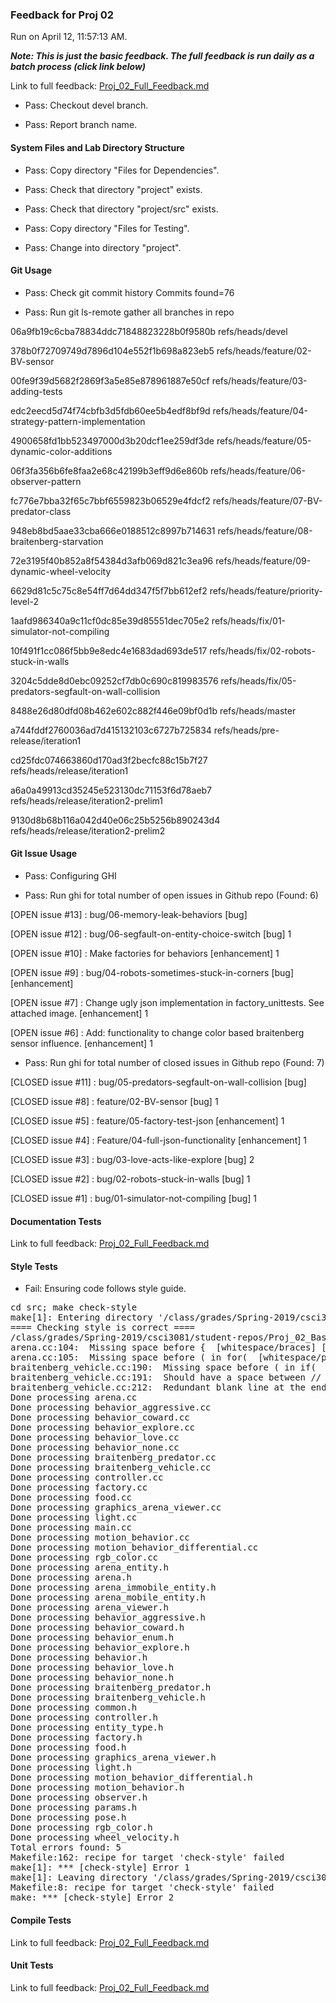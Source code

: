 ### Feedback for Proj 02

Run on April 12, 11:57:13 AM.


***Note: This is just the basic feedback.  The full feedback is run daily as a batch process (click link below)***


Link to full feedback: [Proj_02_Full_Feedback.md](Proj_02_Full_Feedback.md)

+ Pass: Checkout devel branch.



+ Pass: Report branch name.




#### System Files and Lab Directory Structure

+ Pass: Copy directory "Files for Dependencies".



+ Pass: Check that directory "project" exists.

+ Pass: Check that directory "project/src" exists.

+ Pass: Copy directory "Files for Testing".



+ Pass: Change into directory "project".


#### Git Usage

+ Pass: Check git commit history
Commits found=76

+ Pass: Run git ls-remote gather all branches in repo

06a9fb19c6cba78834ddc71848823228b0f9580b	refs/heads/devel

378b0f72709749d7896d104e552f1b698a823eb5	refs/heads/feature/02-BV-sensor

00fe9f39d5682f2869f3a5e85e878961887e50cf	refs/heads/feature/03-adding-tests

edc2eecd5d74f74cbfb3d5fdb60ee5b4edf8bf9d	refs/heads/feature/04-strategy-pattern-implementation

4900658fd1bb523497000d3b20dcf1ee259df3de	refs/heads/feature/05-dynamic-color-additions

06f3fa356b6fe8faa2e68c42199b3eff9d6e860b	refs/heads/feature/06-observer-pattern

fc776e7bba32f65c7bbf6559823b06529e4fdcf2	refs/heads/feature/07-BV-predator-class

948eb8bd5aae33cba666e0188512c8997b714631	refs/heads/feature/08-braitenberg-starvation

72e3195f40b852a8f54384d3afb069d821c3ea96	refs/heads/feature/09-dynamic-wheel-velocity

6629d81c5c75c8e54ff7d64dd347f5f7bb612ef2	refs/heads/feature/priority-level-2

1aafd986340a9c11cf0dc85e39d85551dec705e2	refs/heads/fix/01-simulator-not-compiling

10f491f1cc086f5bb9e8edc4e1683dad693de517	refs/heads/fix/02-robots-stuck-in-walls

3204c5dde8d0ebc09252cf7db0c690c819983576	refs/heads/fix/05-predators-segfault-on-wall-collision

8488e26d80dfd08b462e602c882f446e09bf0d1b	refs/heads/master

a744fddf2760036ad7d415132103c6727b725834	refs/heads/pre-release/iteration1

cd25fdc074663860d170ad3f2becfc88c15b7f27	refs/heads/release/iteration1

a6a0a49913cd35245e523130dc71153f6d78aeb7	refs/heads/release/iteration2-prelim1

9130d8b68b116a042d40e06c25b5256b890243d4	refs/heads/release/iteration2-prelim2




#### Git Issue Usage

+ Pass: Configuring GHI

+ Pass: Run ghi for total number of open issues in Github repo (Found: 6)

[OPEN issue #13] :  bug/06-memory-leak-behaviors [bug]

[OPEN issue #12] :  bug/06-segfault-on-entity-choice-switch [bug] 1

[OPEN issue #10] :  Make factories for behaviors  [enhancement] 1

[OPEN issue #9] :  bug/04-robots-sometimes-stuck-in-corners [bug] [enhancement]

[OPEN issue #7] :  Change ugly json implementation in factory_unittests. See attached image. [enhancement] 1

[OPEN issue #6] :  Add: functionality to change color based braitenberg sensor influence. [enhancement] 1





+ Pass: Run ghi for total number of closed issues in Github repo (Found: 7)

[CLOSED issue #11] :  bug/05-predators-segfault-on-wall-collision [bug]

[CLOSED issue #8] :  feature/02-BV-sensor [bug] 1

[CLOSED issue #5] :  feature/05-factory-test-json [enhancement] 1

[CLOSED issue #4] :  Feature/04-full-json-functionality [enhancement] 1

[CLOSED issue #3] :  bug/03-love-acts-like-explore [bug] 2

[CLOSED issue #2] :  bug/02-robots-stuck-in-walls [bug] 1

[CLOSED issue #1] :  bug/01-simulator-not-compiling [bug] 1






#### Documentation Tests


Link to full feedback: [Proj_02_Full_Feedback.md](Proj_02_Full_Feedback.md)


#### Style Tests

+ Fail: Ensuring code follows style guide.

<pre>cd src; make check-style
make[1]: Entering directory '/class/grades/Spring-2019/csci3081/student-repos/Proj_02_Basic_Feedback/repo-strob105/project/src'
==== Checking style is correct ====
/class/grades/Spring-2019/csci3081/student-repos/Proj_02_Basic_Feedback/repo-strob105/cpplint/cpplint.py --root=.. *.cc *.h
arena.cc:104:  Missing space before {  [whitespace/braces] [5]
arena.cc:105:  Missing space before ( in for(  [whitespace/parens] [5]
braitenberg_vehicle.cc:190:  Missing space before ( in if(  [whitespace/parens] [5]
braitenberg_vehicle.cc:191:  Should have a space between // and comment  [whitespace/comments] [4]
braitenberg_vehicle.cc:212:  Redundant blank line at the end of a code block should be deleted.  [whitespace/blank_line] [3]
Done processing arena.cc
Done processing behavior_aggressive.cc
Done processing behavior_coward.cc
Done processing behavior_explore.cc
Done processing behavior_love.cc
Done processing behavior_none.cc
Done processing braitenberg_predator.cc
Done processing braitenberg_vehicle.cc
Done processing controller.cc
Done processing factory.cc
Done processing food.cc
Done processing graphics_arena_viewer.cc
Done processing light.cc
Done processing main.cc
Done processing motion_behavior.cc
Done processing motion_behavior_differential.cc
Done processing rgb_color.cc
Done processing arena_entity.h
Done processing arena.h
Done processing arena_immobile_entity.h
Done processing arena_mobile_entity.h
Done processing arena_viewer.h
Done processing behavior_aggressive.h
Done processing behavior_coward.h
Done processing behavior_enum.h
Done processing behavior_explore.h
Done processing behavior.h
Done processing behavior_love.h
Done processing behavior_none.h
Done processing braitenberg_predator.h
Done processing braitenberg_vehicle.h
Done processing common.h
Done processing controller.h
Done processing entity_type.h
Done processing factory.h
Done processing food.h
Done processing graphics_arena_viewer.h
Done processing light.h
Done processing motion_behavior_differential.h
Done processing motion_behavior.h
Done processing observer.h
Done processing params.h
Done processing pose.h
Done processing rgb_color.h
Done processing wheel_velocity.h
Total errors found: 5
Makefile:162: recipe for target 'check-style' failed
make[1]: *** [check-style] Error 1
make[1]: Leaving directory '/class/grades/Spring-2019/csci3081/student-repos/Proj_02_Basic_Feedback/repo-strob105/project/src'
Makefile:8: recipe for target 'check-style' failed
make: *** [check-style] Error 2
</pre>




#### Compile Tests


Link to full feedback: [Proj_02_Full_Feedback.md](Proj_02_Full_Feedback.md)


#### Unit Tests


Link to full feedback: [Proj_02_Full_Feedback.md](Proj_02_Full_Feedback.md)

